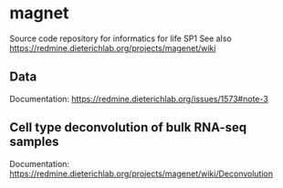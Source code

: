 # magnet
Source code repository for informatics for life SP1
See also https://redmine.dieterichlab.org/projects/magenet/wiki

## Data
Documentation: https://redmine.dieterichlab.org/issues/1573#note-3

## Cell type deconvolution of bulk RNA-seq samples
Documentation: https://redmine.dieterichlab.org/projects/magenet/wiki/Deconvolution
